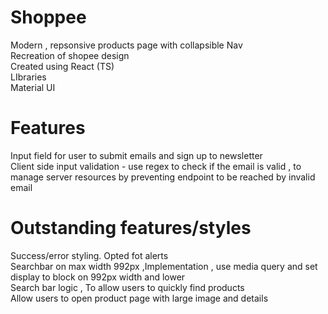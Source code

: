 # Shoppee
Modern , repsonsive  products page with collapsible  Nav  <br>
Recreation of shopee design  <br>
Created using React (TS)  <br>
LIbraries   <br>
Material UI   <br>

# Features
Input field for user to submit emails and sign up to newsletter  <br>
Client side input validation - use regex to check if the email is valid , to manage server resources by preventing endpoint to be reached by invalid email

# Outstanding features/styles
Success/error styling. Opted fot alerts <br>
Searchbar on max width 992px ,Implementation , use media query and set display to block on 992px width and lower <br>
Search bar logic , To allow users to quickly find products  <br>
Allow users to open product page with large image and details  <br>



